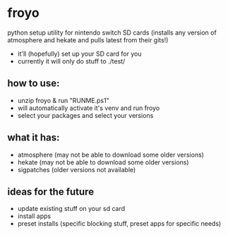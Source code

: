 # froyo
python setup utility for nintendo switch SD cards (installs any version of atmosphere and hekate and pulls latest from their gits!)

- it'll (hopefully) set up your SD card for you
- currently it will only do stuff to ./test/ 

## how to use:

- unzip froyo & run "RUNME.ps1" 
- will automatically activate it's venv and run froyo
- select your packages and select your versions

## what it has:

- atmosphere (may not be able to download some older versions)
- hekate (may not be able to download some older versions)
- sigpatches (older versions not available)

## ideas for the future

- update existing stuff on your sd card
- install apps
- preset installs (specific blocking stuff, preset apps for specific needs)
